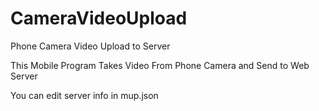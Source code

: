 # CameraVideoUpload
Phone Camera Video Upload to Server

This Mobile Program Takes Video From Phone Camera and Send to Web Server

You can edit server info in mup.json
